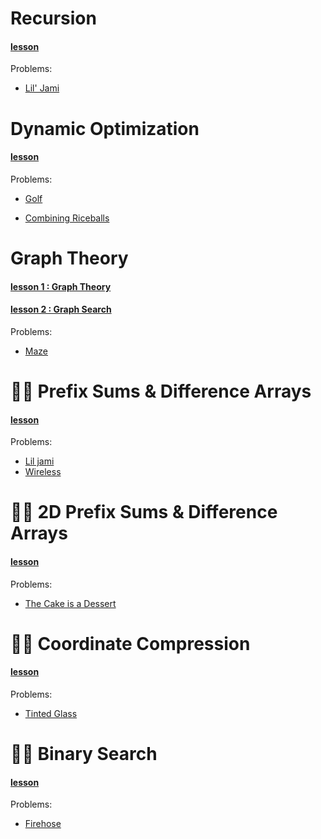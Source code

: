 # Recursion
#### __[lesson](Lessons/Recursion.md)__
Problems:
+ [Lil' Jami](http://wcipeg.com/problem/liljami)

# Dynamic Optimization
#### __[lesson](Lessons/DynamicOptimization.md)__
Problems:
+ [Golf](http://wcipeg.com/problem/ccc00s4)

+ [Combining Riceballs](http://wcipeg.com/problem/ccc16s4)

# Graph Theory
#### __[lesson 1 : Graph Theory](Lessons/GraphTheory.md)__
#### __[lesson 2 : Graph Search](Lessons/GraphSearch.md)__
Problems:
+ [Maze](http://wcipeg.com/problem/ccc08s3)

# ✍🏽 Prefix Sums & Difference Arrays
#### __[lesson](Lessons/PrefixSums&DiffrenceArrays.md)__
Problems:
+ [Lil jami](http://wcipeg.com/problem/liljami)
+ [Wireless](http://wcipeg.com/problem/ccc09s5)

# ✍🏽 2D Prefix Sums & Difference Arrays
#### __[lesson](Lessons/2dPrefixSums&DiffrenceArrays.md)__
Problems:
+ [The Cake is a Dessert](http://wcipeg.com/problem/cake)

# ✍🏽 Coordinate Compression
#### __[lesson](Lessons/CoordinateCompression)__
Problems:
+ [Tinted Glass](http://wcipeg.com/problem/ccc14s4)

# ✍🏽 Binary Search
#### __[lesson](Lessons/BinarySearch.md)__
Problems:
+ [Firehose](http://wcipeg.com/problem/ccc10s3)